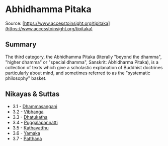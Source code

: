 # Abhidhamma Pitaka

Source: [https://www.accesstoinsight.org/tipitaka](https://www.accesstoinsight.org/tipitaka)

## Summary
The third category, the Abhidhamma Pitaka (literally "beyond the dhamma", "higher dhamma" or "special dhamma", Sanskrit: Abhidharma Pitaka), is a collection of texts which give a scholastic explanation of Buddhist doctrines particularly about mind, and sometimes referred to as the "systematic philosophy" basket.

## Nikayas & Suttas
* 3.1 - [Dhammasangani](./3.1-dhammasangani)
* 3.2 - [Vibhanga](./3.2-vibhanga)
* 3.3 - [Dhatukatha](./3.3-dhatukatha)
* 3.4 - [Puggalapannatti](./3.4-puggalapannatti)
* 3.5 - [Kathavatthu](./3.5-kathavatthu)
* 3.6 - [Yamaka](./3.6-yamaka)
* 3.7 - [Patthana](./3.7-patthana)